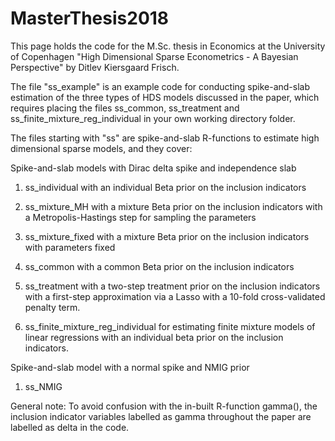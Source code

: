 # MasterThesis2018

This page holds the code for the M.Sc. thesis in Economics at the University of Copenhagen "High Dimensional Sparse 
Econometrics - A Bayesian Perspective" by Ditlev Kiersgaard Frisch.

The file "ss_example" is an example code for conducting spike-and-slab estimation of
the three types of HDS models discussed in the paper, which requires placing the files ss_common, ss_treatment and
ss_finite_mixture_reg_individual in your own working directory folder.

The files starting with "ss" are spike-and-slab R-functions to estimate high dimensional sparse models, and they cover:

Spike-and-slab models with Dirac delta spike and independence slab
  1) ss_individual with an individual Beta prior on the inclusion indicators
  2) ss_mixture_MH with a mixture Beta prior on the inclusion indicators with a Metropolis-Hastings step for sampling the parameters
  3) ss_mixture_fixed with a mixture Beta prior on the inclusion indicators with parameters fixed
  4) ss_common with a common Beta prior on the inclusion indicators
  
  5) ss_treatment with a two-step treatment prior on the inclusion indicators with a first-step approximation via a Lasso          with a 10-fold cross-validated penalty term.
  
  6) ss_finite_mixture_reg_individual for estimating finite mixture models of linear regressions with an individual beta
  prior on the inclusion indicators.
  
Spike-and-slab model with a normal spike and NMIG prior
  1) ss_NMIG

       
General note: To avoid confusion with the in-built R-function gamma(), the inclusion indicator variables labelled as gamma throughout the paper are labelled as delta in the code.
